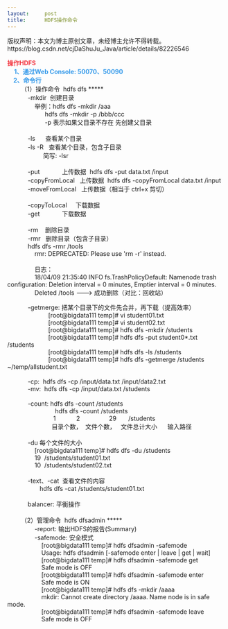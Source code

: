 ```yaml
---
layout:     post
title:      HDFS操作命令
---
```

<div id="article_content" class="article_content clearfix csdn-tracking-statistics" data-pid="blog" data-mod="popu_307" data-dsm="post">
								<div class="article-copyright">
					版权声明：本文为博主原创文章，未经博主允许不得转载。					https://blog.csdn.net/cjDaShuJu_Java/article/details/82226546				</div>
								            <link rel="stylesheet" href="https://csdnimg.cn/release/phoenix/template/css/ck_htmledit_views-f76675cdea.css">
						<div class="htmledit_views" id="content_views">
                <p><span style="color:#f33b45;"><strong>操作HDFS</strong></span><br>
    <strong><span style="color:#3399ea;">1、通过Web Console: 50070、50090</span></strong><br>
 <span style="color:#3399ea;"><strong>   2、命令行</strong></span><br>
        （1）操作命令  hdfs dfs *****<br>
            -mkdir  创建目录<br>
                举例：hdfs dfs -mkdir /aaa<br>
                      hdfs dfs -mkdir -p /bbb/ccc<br>
                      -p 表示如果父目录不存在 先创建父目录<br>
                    <br>
            -ls      查看某个目录<br>
            -ls -R   查看某个目录，包含子目录<br>
                     简写: -lsr<br>
            <br>
            -put             上传数据  hdfs dfs -put data.txt /input<br>
            -copyFromLocal   上传数据  hdfs dfs -copyFromLocal data.txt /input<br>
            -moveFromLocal   上传数据（相当于 ctrl+x 剪切）<br>
            <br>
            -copyToLocal     下载数据<br>
            -get             下载数据<br>
                    <br>
            -rm    删除目录<br>
            -rmr   删除目录（包含子目录）<br>
            hdfs dfs -rmr /tools<br>
                rmr: DEPRECATED: Please use 'rm -r' instead.<br>
                <br>
                日志：<br>
                18/04/09 21:35:40 INFO fs.TrashPolicyDefault: Namenode trash configuration: Deletion interval = 0 minutes, Emptier interval = 0 minutes.<br>
                Deleted /tools ---&gt; 成功删除（对比：回收站）</p>

<p>            -getmerge: 把某个目录下的文件先合并，再下载（提高效率）<br>
                        [root@bigdata111 temp]# vi student01.txt<br>
                        [root@bigdata111 temp]# vi student02.txt<br>
                        [root@bigdata111 temp]# hdfs dfs -mkdir /students<br>
                        [root@bigdata111 temp]# hdfs dfs -put student0*.txt /students<br>
                        [root@bigdata111 temp]# hdfs dfs -ls /students<br>
                        [root@bigdata111 temp]# hdfs dfs -getmerge /students ~/temp/allstudent.txt            <br>
            <br>
            -cp:  hdfs dfs -cp /input/data.txt /input/data2.txt<br>
            -mv:  hdfs dfs -cp /input/data.txt /students<br>
            <br>
            -count: hdfs dfs -count /students<br>
                            hdfs dfs -count /students<br>
                           1            2                 29       /students            <br>
                          目录个数，  文件个数，   文件总计大小      输入路径<br>
                          <br>
            -du 每个文件的大小<br>
                [root@bigdata111 temp]# hdfs dfs -du /students<br>
                19  /students/student01.txt<br>
                10  /students/student02.txt<br>
                    <br>
            -text、-cat  查看文件的内容<br>
                   hdfs dfs -cat /students/student01.txt<br>
                    <br>
            balancer: 平衡操作    <br>
        <br>
        （2）管理命令  hdfs dfsadmin *****<br>
                -report: 输出HDFS的报告(Summary)<br>
                -safemode: 安全模式<br>
                    [root@bigdata111 temp]# hdfs dfsadmin -safemode<br>
                    Usage: hdfs dfsadmin [-safemode enter | leave | get | wait]<br>
                    [root@bigdata111 temp]# hdfs dfsadmin -safemode get<br>
                    Safe mode is OFF<br>
                    [root@bigdata111 temp]# hdfs dfsadmin -safemode enter<br>
                    Safe mode is ON<br>
                    [root@bigdata111 temp]# hdfs dfs -mkdir /aaaa<br>
                    mkdir: Cannot create directory /aaaa. Name node is in safe mode.<br>
                    [root@bigdata111 temp]# hdfs dfsadmin -safemode leave<br>
                    Safe mode is OFF</p>            </div>
                </div>